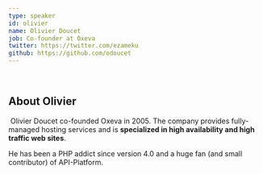 ```yaml
---
type: speaker
id: olivier
name: Olivier Doucet
job: Co-founder at Oxeva
twitter: https://twitter.com/ezameku
github: https://github.com/odoucet
---
```

​
## About Olivier
​
Olivier Doucet co-founded Oxeva in 2005. The company provides fully-managed hosting services and is **specialized in high availability and high traffic web sites**.

He has been a PHP addict since version 4.0 and a huge fan (and small contributor) of API-Platform.

